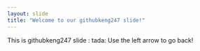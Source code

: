 ```yaml
---
layout: slide
title: "Welcome to our githubkeng247 slide!"
---
```

This is githubkeng247 slide : tada:
Use the left arrow to go back!

